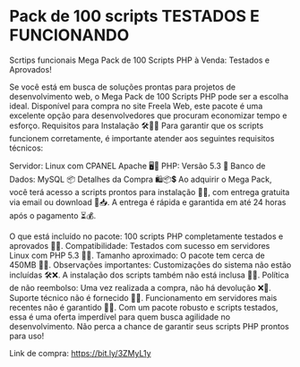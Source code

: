 
<figure class="wp-block-image size-full"><img src="https://freelaweb.com.br/wp-content/uploads/2024/10/01.jpg" alt="" class="wp-image-188115"/></figure>

# Pack de 100 scripts TESTADOS E FUNCIONANDO 
Scrtips funcionais
Mega Pack de 100 Scripts PHP à Venda: Testados e Aprovados!

Se você está em busca de soluções prontas para projetos de desenvolvimento web, o Mega Pack de 100 Scripts PHP pode ser a escolha ideal. Disponível para compra no site Freela Web, este pacote é uma excelente opção para desenvolvedores que procuram economizar tempo e esforço.
Requisitos para Instalação 🛠️🐧🔧
Para garantir que os scripts funcionem corretamente, é importante atender aos seguintes requisitos técnicos:

Servidor: Linux com CPANEL Apache 🖥️🐧
PHP: Versão 5.3 🐘
Banco de Dados: MySQL 📦
Detalhes da Compra 🛍️📦💲
Ao adquirir o Mega Pack, você terá acesso a scripts prontos para instalação 📜✅, com entrega gratuita via email ou download 💌📥. A entrega é rápida e garantida em até 24 horas após o pagamento ⏳💰.

O que está incluído no pacote:
100 scripts PHP completamente testados e aprovados 💯✅.
Compatibilidade: Testados com sucesso em servidores Linux com PHP 5.3 🐧✅.
Tamanho aproximado: O pacote tem cerca de 450MB 💽📏.
Observações importantes:
Customizações do sistema não estão incluídas 🛠️❌.
A instalação dos scripts também não está inclusa 📜❌.
Política de não reembolso: Uma vez realizada a compra, não há devolução ❌💸.
Suporte técnico não é fornecido 🙅‍♂️.
Funcionamento em servidores mais recentes não é garantido 📅❌.
Com um pacote robusto e scripts testados, essa é uma oferta imperdível para quem busca agilidade no desenvolvimento. Não perca a chance de garantir seus scripts PHP prontos para uso!

Link de compra: https://bit.ly/3ZMyL1y
